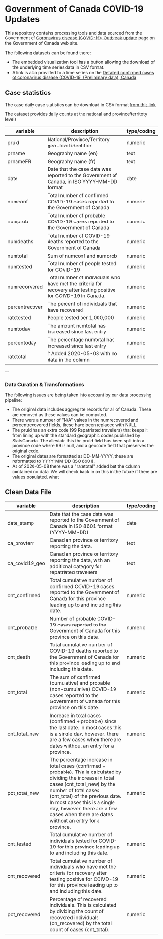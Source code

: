 # Government of Canada COVID-19 Updates

This repository contains processing tools and data sourced from the Government of [Coronavirus disease (COVID-19): Outbreak update](https://www.canada.ca/en/public-health/services/diseases/2019-novel-coronavirus-infection.html) page on the Government of Canada web site. 

The following datasets can be found there:
- The embedded visualization tool has a button allowing the download of the underlying time series data in CSV format.
- A link is also provided to a time series on the [Detailed confirmed cases of coronavirus disease (COVID-19) (Preliminary data), Canada](https://www150.statcan.gc.ca/t1/tbl1/en/tv.action?pid=1310076701)

## Case statistics

The case daily case statistics can be download in CSV format [from this link](https://health-infobase.canada.ca/src/data/covidLive/covid19.csv)

The dataset provides daily counts at the national and province/territoty levels

| variable | description | type/coding |
|---|---|---|
| pruid | National/Province/Territory geo-level identifier | numeric |
| prname | Geography name (en) 								|text|
| prnameFR  | Geography name (fr) 							|text|
| date | Date that the case data was reported to the Government of Canada, in ISO YYYY-MM-DD format 						|date|
| numconf | Total number of confirmed COVID-19 cases reported to the Government of Canada 						|numeric|
| numprob | Total number of probable COVID-19 cases reported to the Government of Canada					 |numeric|
| numdeaths| Total number of COVID-19 deaths reported to the Government of Canada								|numeric|
| numtotal | Sum of numconf and numprob 					|numeric|
| numtested | Total number of people tested for COVID-19 							| numeric|
| numrecorvered | Total number of individuals who have met the criteria for recovery after testing positive for COIVD-19 in Canada. 			| numeric|
| percentrecover | The percent of individuals that have recovered |numeric|
| ratetested | People tested per 1,000,000 					|numeric|
| numtoday | The amount numtotal has increased since last entry |numeric|
| percentoday | The percentage numtotal has increased since last entry | numeric|
| ratetotal | ? Added 2020-05-08 with no data in the column | numeric|

--
### Data Curation & Transformations

The following issues are being taken into account by our data processing pipeline:  
- The original data includes aggregate records for all of Canada. These are removed as these values can be computed.   
- There were a number of "N/A" values in the numrecovered and percentrecovered fields, these have been replaced with NULL.   
- The pruid has an extra code (99 Repatriated travellers) that keeps it from lining up with the standard geographic codes published by StatsCanada. The alleviate this the pruid field has been split into a province code where 99 is null, and a geocode field that preserves the original code.   
- The original dates are formatted as DD-MM-YYYY, these are reformatted to YYYY-MM-DD (ISO 8601). 
- As of 2020-05-08 there was a "ratetotal" added but the column contained no data. We will check back in on this in the future if there are values populated. what   

## Clean Data File
|variable 		| description 									| type/coding |
---------------|---------------|-------------|
| date_stamp	 | Date that the case data was reported to the Government of Canada in ISO 8601 format (YYYY-MM-DD) |date|
| ca_provterr	 | Canadian province or territory reporting the data.		|text|
| ca_covid19_geo | Canadian province or territory reporting the data, with an additional category for repatriated travellers.						|text|
| cnt_confirmed	 | Total cumulative number of confirmed COVID-19 cases reported to the Government of Canada for this province leading up to and including this date.									|numeric|
| cnt_probable	 | Number of probable COVID-19 cases reported to the Government of Canada for this province on this date.								|numeric|
| cnt_death		 | Total cumulative number of COVID-19 deaths reported to the Government of Canada for this province leading up to and including this date.										|numeric|
| cnt_total		 | The sum of confirmed (cumulative) and probable (non-cumulative) COVID-19 cases reported to the Government of Canada for this province on this date.				|numeric|
| cnt_total_new	 | Increase in total cases (confirmed + probable) since the last date. In most cases this is a single day, however, there are a few cases when there are dates wiithout an entry for a province. |numeric|
| pct_total_new	 | The percentage increase in total cases (confirmed + probable). This is calculated by dividing the increase in total cases (cnt_total_new) by the number of total cases (cnt_total) of the previous date. In most cases this is a single day, however, there are a few cases when there are dates wiithout an entry for a province. |numeric|
| cnt_tested	 | Total cumulative number of individuals tested for COVID-19 for this province leading up to and including this date. |numeric|
| cnt_recovered	 | Total cumulative number of individuals who have met the criteria for recovery after testing positive for COIVD-19 for this province leading up to and including this date. |numeric|
| pct_recovered	 | Percentage of recovered individuals. This is calculated by dividing the count of recovered individuals (cn_recovered) by the total count of cases (cnt_total).  |numeric|

